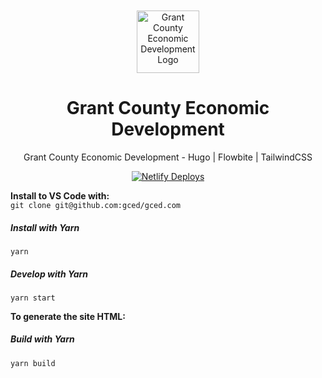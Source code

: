<p align="center" style="padding-top:20px">
 <img width="100px" src="images/gced-logo.svg" align="center" alt="Grant County Economic Development Logo" />
 <h1 align="center">Grant County Economic Development</h1>
 <p align="center">Grant County Economic Development - Hugo | Flowbite | TailwindCSS</p>
</p>
  <p align="center">
    <a href="https://app.netlify.com/sites/gced/deploys">
      <img alt="Netlify Deploys" src="https://api.netlify.com/api/v1/badges/08931c1d-819b-4e3a-8bf3-38cd8cbe5aad/deploy-status" />
    </a>
</p>

**Install to VS Code with:**  
`git clone git@github.com:gced/gced.com`


##### Install with Yarn
`yarn`

##### Develop with Yarn
`yarn start`

**To generate the site HTML:**

##### Build with Yarn
`yarn build`


